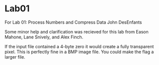 # Lab01
For Lab 01:  Process Numbers and Compress Data
John DesEnfants

Some minor help and clarification was recieved for this lab from Eason Mahone, Lane Snively, and Alex Finch.

If the input file contained a 4-byte zero it would create a fully transparent pixel. This is perfectly fine in a BMP image file. You could make the flag a larger file.
